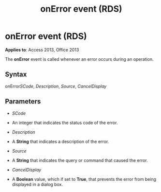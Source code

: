 ﻿---
title: onError event (RDS)
TOCTitle: onError event (RDS)
ms:assetid: e26a3f7f-0f00-919a-65ad-bf39ffb83e92
ms:mtpsurl: https://msdn.microsoft.com/library/JJ250153(v=office.15)
ms:contentKeyID: 48548292
ms.date: 09/18/2015
mtps_version: v=office.15
---

# onError event (RDS)


**Applies to**: Access 2013, Office 2013

The **onError** event is called whenever an error occurs during an operation.

## Syntax

onError*SCode*, *Description*, *Source*, *CancelDisplay*

## Parameters

  - *SCode*

  - An integer that indicates the status code of the error.

  - *Description*

  - A **String** that indicates a description of the error.

  - *Source*

  - A **String** that indicates the query or command that caused the error.

  - *CancelDisplay*

  - A **Boolean** value, which if set to **True**, that prevents the error from being displayed in a dialog box.

